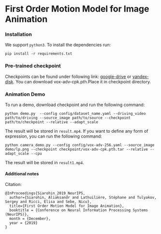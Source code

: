 # First Order Motion Model for Image Animation


### Installation

We support ```python3```. To install the dependencies run:
```
pip install -r requirements.txt
```

### Pre-trained checkpoint
Checkpoints can be found under following link: [google-drive](https://drive.google.com/open?id=1PyQJmkdCsAkOYwUyaj_l-l0as-iLDgeH) or [yandex-disk](https://yadi.sk/d/lEw8uRm140L_eQ).
You can download vox-adv-cpk.pth.Place it in checkpoint directory.

### Animation Demo
To run a demo, download checkpoint and run the following command:
```
python demo.py  --config config/dataset_name.yaml --driving_video path/to/driving --source_image path/to/source --checkpoint path/to/checkpoint --relative --adapt_scale
```
The result will be stored in ```result.mp4```.
If you want to define any form of expression, you can run the following command:
```
python camera_demo.py --config config/vox-adv-256.yaml --source_image demo/lp.png --checkpoint checkpoint/vox-adv-cpk.pth.tar --relative --adapt_scale --cpu
```
The result will be stored in ```result1.mp4```.


#### Additional notes

Citation:

```
@InProceedings{Siarohin_2019_NeurIPS,
  author={Siarohin, Aliaksandr and Lathuilière, Stéphane and Tulyakov, Sergey and Ricci, Elisa and Sebe, Nicu},
  title={First Order Motion Model for Image Animation},
  booktitle = {Conference on Neural Information Processing Systems (NeurIPS)},
  month = {December},
  year = {2019}
}
```

